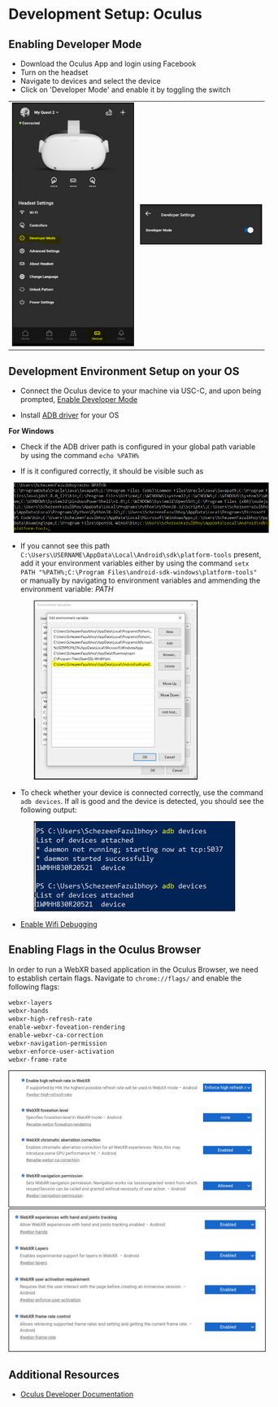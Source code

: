 # Development Setup: Oculus

## Enabling Developer Mode
- Download the Oculus App and login using Facebook
- Turn on the headset
- Navigate to devices and select the device
- Click on 'Developer Mode' and enable it by toggling the switch

<table>
    <tr>
        <td> <img src="./assests/OculusDeveloperMode.PNG" style="border: 1px solid black"/></td>
        <td> <img src="./assests/EnableDevMode.PNG" style="border: 1px solid black"/> </td>
    </tr>
</table>

## Development Environment Setup on your OS
- Connect the Oculus device to your machine via USC-C, and upon being prompted, [Enable Developer Mode](https://developer.oculus.com/documentation/native/android/mobile-device-setup/)

- Install [ADB driver](https://developer.oculus.com/downloads/package/oculus-adb-drivers/) for your OS 

__For Windows__

- Check if the ADB driver path is configured in your global path variable by using the command `echo %PATH%`

- If is it configured correctly, it should be visible such as
 <img src="./assests/ADB_AddedToPath.PNG" style="margin-left: 10px;"/>

- If you cannot see this path `C:\Users\USERNAME\AppData\Local\Android\sdk\platform-tools` present, add it your environment variables either by using the command `setx PATH "%PATH%;C:\Program Files\android-sdk-windows\platform-tools"` or manually by navigating to environment variables and ammending the environment variable: *PATH*

 <img src="./assests/ADB_PathVar.PNG" style="border: 1px solid black; margin-left: 50px; height: 350px;"/>

- To check whether your device is connected correctly, use the command `adb devices`. If all is good and the device is detected, you should see the following output:

 <img src="./assests/adbDevices.PNG" style="border: 1px solid black; margin-left: 50px;"/>

-  [Enable Wifi Debugging](https://developer.oculus.com/documentation/oculus-browser/browser-remote-debugging/)


## Enabling Flags in the Oculus Browser
In order to run a WebXR based application in the Oculus Browser, we need to establish certain flags. Navigate to `chrome://flags/` and enable the following flags:

    webxr-layers
    webxr-hands
    webxr-high-refresh-rate
    enable-webxr-foveation-rendering
    enable-webxr-ca-correction
    webxr-navigation-permission
    webxr-enforce-user-activation
    webxr-frame-rate
    
<img src="./assests/oculus_flags.PNG" style="border: 1px solid black"/>
<img src="./assests/oculus_flags2.PNG" style="border: 1px solid black"/>


## Additional Resources
- [Oculus Developer Documentation](https://developer.oculus.com/develop/)


